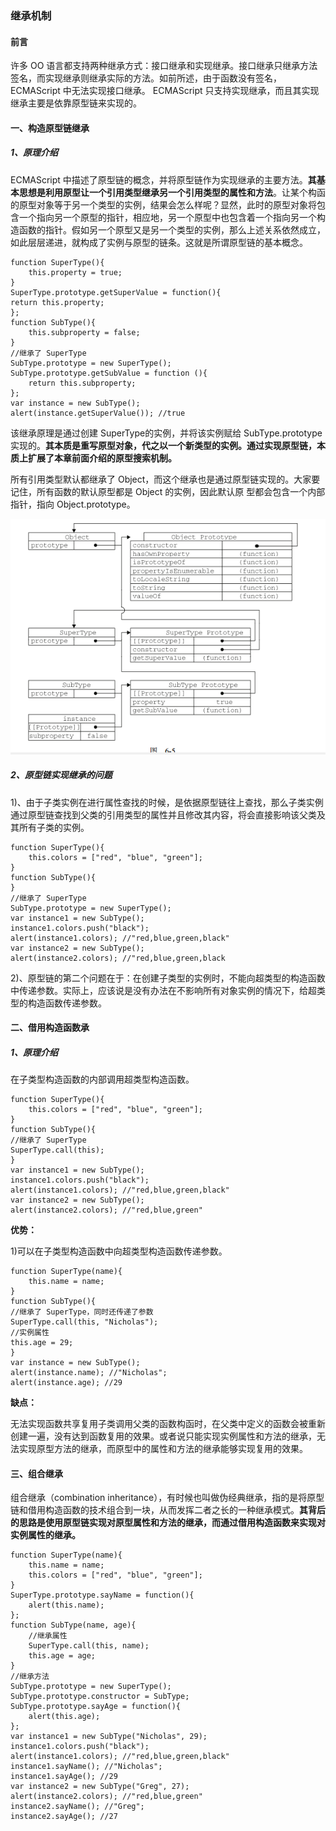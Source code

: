 ### **继承机制**

#### **前言**

许多 OO 语言都支持两种继承方式：接口继承和实现继承。接口继承只继承方法签名，而实现继承则继承实际的方法。如前所述，由于函数没有签名，ECMAScript 中无法实现接口继承。 ECMAScript 只支持实现继承，而且其实现继承主要是依靠原型链来实现的。

#### **一、构造原型链继承**
##### **1、原理介绍**
ECMAScript 中描述了原型链的概念，并将原型链作为实现继承的主要方法。**其基本思想是利用原型让一个引用类型继承另一个引用类型的属性和方法**。让某个构函的原型对象等于另一个类型的实例，结果会怎么样呢？显然，此时的原型对象将包含一个指向另一个原型的指针，相应地，另一个原型中也包含着一个指向另一个构造函数的指针。假如另一个原型又是另一个类型的实例，那么上述关系依然成立，如此层层递进，就构成了实例与原型的链条。这就是所谓原型链的基本概念。

	function SuperType(){
		this.property = true;
	}
	SuperType.prototype.getSuperValue = function(){
	return this.property;
	};
	function SubType(){
		this.subproperty = false;
	}
	//继承了 SuperType
	SubType.prototype = new SuperType();
	SubType.prototype.getSubValue = function (){
		return this.subproperty;
	};
	var instance = new SubType();
	alert(instance.getSuperValue()); //true

该继承原理是通过创建 SuperType的实例，并将该实例赋给
SubType.prototype 实现的。**其本质是重写原型对象，代之以一个新类型的实例。通过实现原型链，本质上扩展了本章前面介绍的原型搜索机制。**

所有引用类型默认都继承了 Object，而这个继承也是通过原型链实现的。大家要记住，所有函数的默认原型都是 Object 的实例，因此默认原
型都会包含一个内部指针，指向 Object.prototype。

![展示](https://github.com/qcer/ReadingBooks/blob/master/JavaScript高级程序设计/img/001.png)

##### **2、原型链实现继承的问题**

1)、由于子类实例在进行属性查找的时候，是依据原型链往上查找，那么子类实例通过原型链查找到父类的引用类型的属性并且修改其内容，将会直接影响该父类及其所有子类的实例。

	function SuperType(){
		this.colors = ["red", "blue", "green"];
	}
	function SubType(){
	}
	//继承了 SuperType
	SubType.prototype = new SuperType();
	var instance1 = new SubType();
	instance1.colors.push("black");
	alert(instance1.colors); //"red,blue,green,black"
	var instance2 = new SubType();
	alert(instance2.colors); //"red,blue,green,black

2)、原型链的第二个问题在于：在创建子类型的实例时，不能向超类型的构造函数中传递参数。实际上，应该说是没有办法在不影响所有对象实例的情况下，给超类型的构造函数传递参数。

#### **二、借用构造函数承**
##### **1、原理介绍**

在子类型构造函数的内部调用超类型构造函数。

	function SuperType(){
		this.colors = ["red", "blue", "green"];
	}
	function SubType(){
	//继承了 SuperType
	SuperType.call(this);
	}
	var instance1 = new SubType();
	instance1.colors.push("black");
	alert(instance1.colors); //"red,blue,green,black"
	var instance2 = new SubType();
	alert(instance2.colors); //"red,blue,green"

**优势：**

1)可以在子类型构造函数中向超类型构造函数传递参数。

	function SuperType(name){
		this.name = name;
	}
	function SubType(){
	//继承了 SuperType，同时还传递了参数
	SuperType.call(this, "Nicholas");
	//实例属性
	this.age = 29;
	}
	var instance = new SubType();
	alert(instance.name); //"Nicholas";
	alert(instance.age); //29
**缺点：**

无法实现函数共享复用子类调用父类的函数构函时，在父类中定义的函数会被重新创建一遍，没有达到函数复用的效果。或者说只能实现实例属性和方法的继承，无法实现原型方法的继承，而原型中的属性和方法的继承能够实现复用的效果。

#### **三、组合继承**
组合继承（combination inheritance），有时候也叫做伪经典继承，指的是将原型链和借用构造函数的技术组合到一块，从而发挥二者之长的一种继承模式。**其背后的思路是使用原型链实现对原型属性和方法的继承，而通过借用构造函数来实现对实例属性的继承。**
 
	function SuperType(name){
		this.name = name;
		this.colors = ["red", "blue", "green"];
	}
	SuperType.prototype.sayName = function(){
		alert(this.name);
	};
	function SubType(name, age){
		//继承属性
		SuperType.call(this, name);
		this.age = age;
	}
	//继承方法
	SubType.prototype = new SuperType();
	SubType.prototype.constructor = SubType;
	SubType.prototype.sayAge = function(){
		alert(this.age);
	};
	var instance1 = new SubType("Nicholas", 29);
	instance1.colors.push("black");
	alert(instance1.colors); //"red,blue,green,black"
	instance1.sayName(); //"Nicholas";
	instance1.sayAge(); //29
	var instance2 = new SubType("Greg", 27);
	alert(instance2.colors); //"red,blue,green"
	instance2.sayName(); //"Greg";
	instance2.sayAge(); //27
